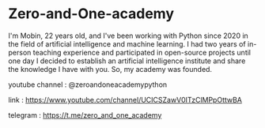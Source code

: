 # Zero-and-One-academy

I'm Mobin, 22 years old, and I've been working with Python since 2020 in the field of artificial intelligence and machine learning. I had two years of in-person teaching experience and participated in open-source projects until one day I decided to establish an artificial intelligence institute and share the knowledge I have with you. So, my academy was founded.

youtube channel : 
@zeroandoneacademypython

link : 
https://www.youtube.com/channel/UCICSZawV0ITzClMPpOttwBA

telegram :
https://t.me/zero_and_one_academy
